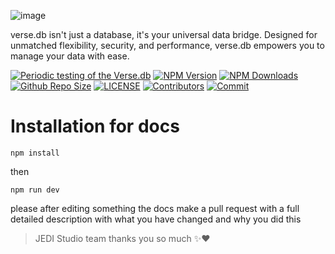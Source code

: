 ![image](https://github.com/jedi-studio/verse.db/assets/100785809/269a554b-1157-4351-be16-f9c23c5ee1a2)

verse.db isn't just a database, it's your universal data bridge. Designed for unmatched flexibility, security, and performance, verse.db empowers you to manage your data with ease.

[![Periodic testing of the Verse.db](https://github.com/Marco5dev/verse.db/actions/workflows/code-test.yml/badge.svg)](https://github.com/Marco5dev/verse.db/actions/workflows/code-test.yml)
[![NPM Version](https://img.shields.io/npm/v/verse.db.svg)](https://www.npmjs.com/package/verse.db)
[![NPM Downloads](https://img.shields.io/npm/dt/verse.db.svg)](https://www.npmjs.com/package/verse.db)
[![Github Repo Size](https://img.shields.io/github/repo-size/Marco5dev/verse.db.svg)](https://github.com/Marco5dev/verse.db)
[![LICENSE](https://img.shields.io/npm/l/verse.db.svg)](https://github.com/Marco5dev/verse.db/blob/master/LICENSE)
[![Contributors](https://img.shields.io/github/contributors/Marco5dev/verse.db.svg)](https://github.com/Marco5dev/verse.db/graphs/contributors)
[![Commit](https://img.shields.io/github/last-commit/Marco5dev/verse.db.svg)](https://github.com/Marco5dev/verse.db/commits/master)

# Installation for docs
```console
npm install
``` 
then 
```console
npm run dev
```

please after editing something the docs make a pull request with a full detailed description with what you have changed and why you did this 

> JEDI Studio team thanks you so much ✨❤️
